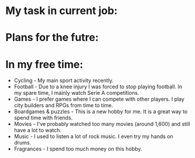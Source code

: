 # My task in current job:



# Plans for the futre:



# In my free time:

- Cycling - My main sport activity recently.
- Football -  Due to a knee injury I was forced to stop playing football. In my spare time, I mainly watch Serie A competitions.
- Games - I prefer games where I can compete with other players. I play city builders and RPGs from time to time.
- Boardgames & puzzles - This is a new hobby for me. It is a great way to spend time with friends.
- Movies - I've probably watched too many movies (around 1,600) and still have a lot to watch.
- Music - I used to listen a lot of rock music. I even try my hands on drums.
- Fragrances - I spend too much money on this hobby.
